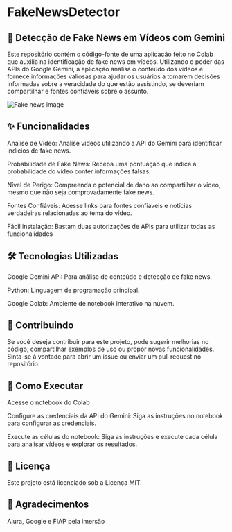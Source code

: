 # FakeNewsDetector

## 📰 Detecção de Fake News em Vídeos com Gemini

Este repositório contém o código-fonte de uma aplicação feito no Colab que auxilia na identificação de fake news em vídeos. Utilizando o poder das APIs do Google Gemini, 
a aplicação analisa o conteúdo dos vídeos e fornece informações valiosas para ajudar os usuários a tomarem decisões informadas sobre a veracidade do que estão assistindo, se deveriam compartilhar e fontes confiáveis sobre o assunto.

![Fake news image](https://www.tre-go.jus.br/imagens/imagens/fake-news-1/@@images/c29ab383-8a22-4517-a548-f994bdb84021.jpeg)

## ✨ Funcionalidades

Análise de Vídeo: Analise vídeos utilizando a API do Gemini para identificar indícios de fake news.

Probabilidade de Fake News: Receba uma pontuação que indica a probabilidade do vídeo conter informações falsas.

Nível de Perigo: Compreenda o potencial de dano ao compartilhar o vídeo, mesmo que não seja comprovadamente fake news.

Fontes Confiáveis: Acesse links para fontes confiáveis e notícias verdadeiras relacionadas ao tema do vídeo.

Fácil instalação: Bastam duas autorizações de APIs para utilizar todas as funcionalidades

## 🛠️ Tecnologias Utilizadas

Google Gemini API: Para análise de conteúdo e detecção de fake news.

Python: Linguagem de programação principal.

Google Colab: Ambiente de notebook interativo na nuvem.

## 🤝 Contribuindo
Se você deseja contribuir para este projeto, pode sugerir melhorias no código, compartilhar exemplos de uso ou propor novas funcionalidades. Sinta-se à vontade para abrir um issue ou enviar um pull request no repositório.

## 🚀 Como Executar

Acesse o notebook do Colab

Configure as credenciais da API do Gemini: Siga as instruções no notebook para configurar as credenciais.

Execute as células do notebook: Siga as instruções e execute cada célula para analisar vídeos e explorar os resultados.

## 📝 Licença

Este projeto está licenciado sob a Licença MIT.

## 🙏 Agradecimentos

Alura, Google e FIAP pela imersão

